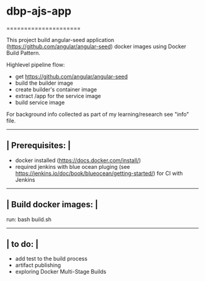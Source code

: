 # dbp-ajs-app
=====================

This project build angular-seed application (https://github.com/angular/angular-seed) docker images using Docker Build Pattern.  

Highlevel pipeline flow:
- get https://github.com/angular/angular-seed
- build the builder image
- create builder's container image
- extract /app for the service image
- build service image

For background info collected as part of my learning/research see "info" file.

------------------
| Prerequisites: |
------------------
- docker installed (https://docs.docker.com/install/)
- required jenkins with blue ocean pluging (see https://jenkins.io/doc/book/blueocean/getting-started/) for CI with Jenkins

------------------------
| Build docker images: |
------------------------
run: bash build.sh

----------
| to do: |
----------
- add test to the build process
- artifact publishing
- exploring Docker Multi-Stage Builds
